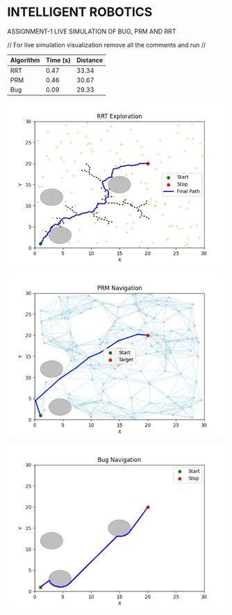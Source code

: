 # INTELLIGENT ROBOTICS
ASSIGNMENT-1
LIVE SIMULATION OF BUG, PRM AND RRT

// For live simulation visualization remove all the comments and run //

| Algorithm | Time (s) | Distance |
| --------- | -------- | -------- |
| RRT       | 0.47     | 33.34    |
| PRM       | 0.46     | 30.67    |
| Bug       | 0.09     | 29.33    |


![RRT Simulation](RRT.png)

![PRM Simulation](PRM.png)

![Bug Simulation](Bug.png)

